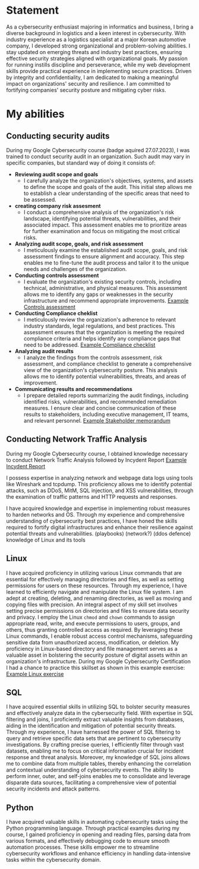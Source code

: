 # Statement
As a cybersecurity enthusiast majoring in informatics and business, I bring a diverse background in logistics and a keen interest in cybersecurity. With industry experience as a logistics specialist at a major Korean automotive company, I developed strong organizational and problem-solving abilities. I stay updated on emerging threats and industry best practices, ensuring effective security strategies aligned with organizational goals. My passion for running instills discipline and perseverance, while my web development skills provide practical experience in implementing secure practices. Driven by integrity and confidentiality, I am dedicated to making a meaningful impact on organizations' security and resilience. I am committed to fortifying companies' security posture and mitigating cyber risks.
# My abilities
## Conducting security audits
During my Google Cybersecurity course (badge aquired 27.07.2023), I was trained to conduct security audit in an organization. Such audit may vary in specific companies, but standard way of doing it consists of:
- **Reviewing audit scope and goals**
  - I carefully analyze the organization's objectives, systems, and assets to define the scope and goals of the audit. This initial step allows me to establish a clear understanding of the specific areas that need to be assessed. 
- **creating company risk assesment**
  - I conduct a comprehensive analysis of the organization's risk landscape, identifying potential threats, vulnerabilities, and their associated impact. This assessment enables me to prioritize areas for further examination and focus on mitigating the most critical risks.  
- **Analyzing audit scope, goals, and risk assessment**
  - I meticulously examine the established audit scope, goals, and risk assessment findings to ensure alignment and accuracy. This step enables me to fine-tune the audit process and tailor it to the unique needs and challenges of the organization.
- **Conducting controls assessment**
  - I evaluate the organization's existing security controls, including technical, administrative, and physical measures. This assessment allows me to identify any gaps or weaknesses in the security infrastructure and recommend appropriate improvements. [Example Controls assessment](assets/Controls-assessment.pdf)
- **Conducting Compliance cheklist**
  - I meticulously review the organization's adherence to relevant industry standards, legal regulations, and best practices. This assessment ensures that the organization is meeting the required compliance criteria and helps identify any compliance gaps that need to be addressed. [Example Compliance checklist](assets/Compliance-checklist.pdf)
- **Analyzing audit results**
  - I analyze the findings from the controls assessment, risk assessment, and compliance checklist to generate a comprehensive view of the organization's cybersecurity posture. This analysis allows me to identify potential vulnerabilities, threats, and areas of improvement.
- **Communicating results and recommendations**
  - I prepare detailed reports summarizing the audit findings, including identified risks, vulnerabilities, and recommended remediation measures. I ensure clear and concise communication of these results to stakeholders, including executive management, IT teams, and relevant personnel. [Example Stakeholder memorandum](assets/Stakeholder-memorandum-exemplar.pdf)

## Conducting Network Traffic Analysis
During my Google Cybersecurity course, I obtained knowledge necessary to conduct Network Traffic Analysis followed by Incydent Report
[Example Incydent Report](assets/network-traffic-analysis.pdf)

I possess expertise in analyzing network and webpage data logs using tools like Wireshark and tcpdump. This proficiency allows me to identify potential attacks, such as DDoS, MitM, SQL injection, and XSS vulnerabilities, through the examination of traffic patterns and HTTP requests and responses.

I have acquired knowledge and expertise in implementing robust measures to harden networks and OS. Through my experience and comprehensive understanding of cybersecurity best practices, I have honed the skills required to fortify digital infrastructures and enhance their resilience against potential threats and vulnerabilities.
(playbooks)
(network?)
(ddos defence)
knowledge of Linux and its tools

## Linux
I have acquired proficiency in utilizing various Linux commands that are essential for effectively managing directories and files, as well as setting permissions for users on these resources. Through my experience, I have learned to efficiently navigate and manipulate the Linux file system. I am adept at creating, deleting, and renaming directories, as well as moving and copying files with precision.
An integral aspect of my skill set involves setting precise permissions on directories and files to ensure data security and privacy. I employ the Linux `chmod` and `chown` commands to assign appropriate read, write, and execute permissions to users, groups, and others, thus granting controlled access as required.
By leveraging these Linux commands, I enable robust access control mechanisms, safeguarding sensitive data from unauthorized access, modification, or deletion. My proficiency in Linux-based directory and file management serves as a valuable asset in bolstering the security posture of digital assets within an organization's infrastructure. During my Google Cybersecurity Certification I had a chance to practice this skillset as shown in this example exercise: [Example Linux exercise](assets/permissions_Linux.pdf)

## SQL
I have acquired essential skills in utilizing SQL to bolster security measures and effectively analyze data in the cybersecurity field. With expertise in SQL filtering and joins, I proficiently extract valuable insights from databases, aiding in the identification and mitigation of potential security threats.
Through my experience, I have harnessed the power of SQL filtering to query and retrieve specific data sets that are pertinent to cybersecurity investigations. By crafting precise queries, I efficiently filter through vast datasets, enabling me to focus on critical information crucial for incident response and threat analysis.
Moreover, my knowledge of SQL joins allows me to combine data from multiple tables, thereby enhancing the correlation and contextual understanding of cybersecurity events. The ability to perform inner, outer, and self-joins enables me to consolidate and leverage disparate data sources, facilitating a comprehensive view of potential security incidents and attack patterns.

## Python
I have acquired valuable skills in automating cybersecurity tasks using the Python programming language. Through practical examples during my course, I gained proficiency in opening and reading files, parsing data from various formats, and effectively debugging code to ensure smooth automation processes. These skills empower me to streamline cybersecurity workflows and enhance efficiency in handling data-intensive tasks within the cybersecurity domain.
